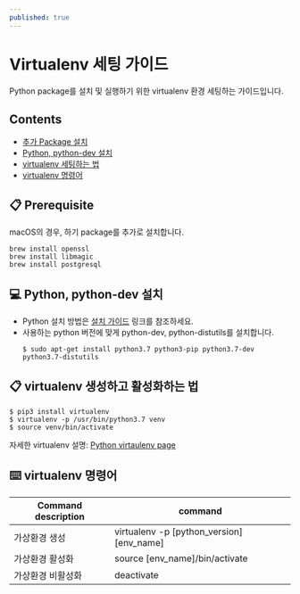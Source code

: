 ```yaml
---
published: true
---
```

# Virtualenv 세팅 가이드

Python package를 설치 및 실행하기 위한 virtualenv 환경 세팅하는 가이드입니다.

## Contents
- [추가 Package 설치](#pre)
- [Python, python-dev 설치](#python)
- [virtualenv 세팅하는 법](#virtualenv)
- [virtualenv 명령어](#command)

## 📋 <a name="pre"></a>Prerequisite
macOS의 경우, 하기 package를 추가로 설치합니다.
```
brew install openssl
brew install libmagic
brew install postgresql
```

## 💻 <a name="python"></a>Python, python-dev 설치

- Python 설치 방법은 [설치 가이드][install] 링크를 참조하세요.
- 사용하는 python 버전에 맞게 python-dev, python-distutils를 설치합니다.
  ```
  $ sudo apt-get install python3.7 python3-pip python3.7-dev python3.7-distutils
  ```

[install]: https://realpython.com/installing-python

## 📋 <a name="virtualenv"></a>virtualenv 생성하고 활성화하는 법

```
$ pip3 install virtualenv
$ virtualenv -p /usr/bin/python3.7 venv
$ source venv/bin/activate
```
자세한 virtualenv 설명: [Python virtaulenv page][venv]

[venv]: https://docs.python.org/3.6/library/venv.html

## ⌨️ <a name="command"></a>virtualenv 명령어

| Command description  | command |
| ------------- | ------------- |
| 가상환경 생성 | virtualenv -p [python_version] [env_name] |
| 가상환경 활성화 | source [env_name]/bin/activate |
| 가상환경 비활성화 | deactivate |

